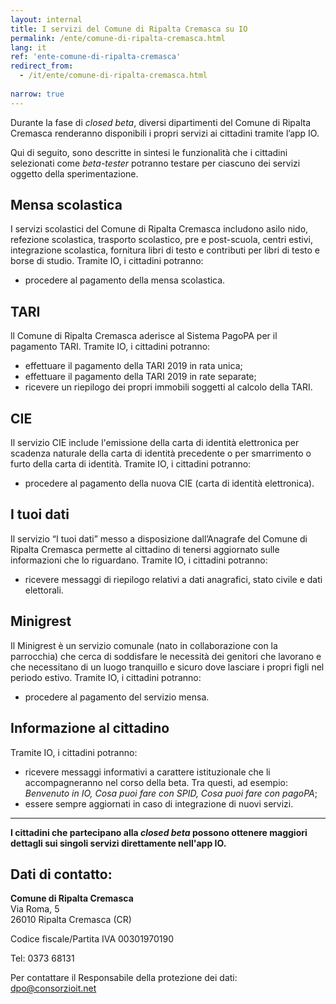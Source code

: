 ```yaml
---
layout: internal
title: I servizi del Comune di Ripalta Cremasca su IO
permalink: /ente/comune-di-ripalta-cremasca.html
lang: it
ref: 'ente-comune-di-ripalta-cremasca'
redirect_from:
  - /it/ente/comune-di-ripalta-cremasca.html
  
narrow: true
---
```


Durante la fase di *closed beta*, diversi dipartimenti del Comune di Ripalta Cremasca renderanno disponibili i propri servizi ai cittadini tramite l’app IO. 

Qui di seguito, sono descritte in sintesi le funzionalità che i cittadini selezionati come *beta-tester* potranno testare per ciascuno dei servizi oggetto della sperimentazione. 

## Mensa scolastica

I servizi scolastici del Comune di Ripalta Cremasca includono asilo nido, refezione scolastica, trasporto scolastico, pre e post-scuola, centri estivi, integrazione scolastica, fornitura libri di testo e contributi per libri di testo e borse di studio.  Tramite IO, i cittadini potranno:

* procedere al pagamento della mensa scolastica.

## TARI

ll Comune di Ripalta Cremasca aderisce al Sistema PagoPA per il pagamento TARI. Tramite IO, i cittadini potranno:

* effettuare il pagamento della TARI 2019 in rata unica;
* effettuare il pagamento della TARI 2019 in rate separate;
* ricevere un riepilogo dei propri immobili soggetti al calcolo della TARI.

## CIE

Il servizio CIE include l'emissione della carta di identità elettronica per scadenza naturale della carta di identità precedente o per smarrimento o furto della carta di identità. Tramite IO, i cittadini potranno:

* procedere al pagamento della nuova CIE (carta di identità elettronica).

## I tuoi dati

Il servizio “I tuoi dati” messo a disposizione dall’Anagrafe del Comune di Ripalta Cremasca permette al cittadino di tenersi aggiornato sulle informazioni che lo riguardano. Tramite IO, i cittadini potranno:

* ricevere messaggi di riepilogo relativi a dati anagrafici, stato civile e dati elettorali.

## Minigrest

Il Minigrest è un servizio comunale (nato in collaborazione con la parrocchia) che cerca di soddisfare le necessità dei genitori che lavorano e che necessitano di un luogo tranquillo e sicuro dove lasciare i propri figli nel periodo estivo. Tramite IO, i cittadini potranno:

* procedere al pagamento del servizio mensa.
 
## Informazione al cittadino

Tramite IO, i cittadini potranno:

* ricevere messaggi informativi a carattere istituzionale che li accompagneranno nel corso della beta. Tra questi, ad esempio: _Benvenuto in IO, Cosa puoi fare con SPID, Cosa puoi fare con pagoPA_;
* essere sempre aggiornati in caso di integrazione di nuovi servizi.

<hr class="my-5"/>

**I cittadini che partecipano alla _closed beta_ possono ottenere maggiori dettagli sui singoli servizi direttamente nell'app IO.**

## Dati di contatto:
**Comune di Ripalta Cremasca**   
Via Roma, 5  
26010 Ripalta Cremasca (CR) 
  
Codice fiscale/Partita IVA 00301970190

Tel: 0373 68131

Per contattare il Responsabile della protezione dei dati: [dpo@consorzioit.net](mailto:dpo@consorzioit.net)
